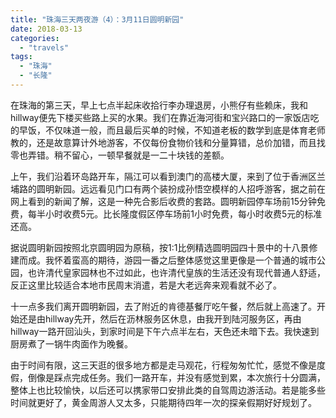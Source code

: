 ```yaml
---
title: "珠海三天两夜游（4）：3月11日圆明新园"
date: 2018-03-13
categories: 
  - "travels"
tags: 
  - "珠海"
  - "长隆"
---
```


在珠海的第三天，早上七点半起床收拾行李办理退房，小熊仔有些赖床，我和hillway便先下楼买些路上买的水果。我们在靠近海河街和宝兴路口的一家饭店吃的早饭，不仅味道一般，而且最后买单的时候，不知道老板的数学到底是体育老师教的，还是故意算计外地游客，不仅每份食物价钱和分量算错，总价加错，而且找零也弄错。稍不留心，一顿早餐就是一二十块钱的差额。

上午，我们沿着环岛路开车，隔江可以看到澳门的高楼大厦，来到了位于香洲区兰埔路的圆明新园。远远看见门口有两个装扮成孙悟空模样的人招呼游客，据之前在网上看到的新闻了解，这是一种先合影后收费的套路。圆明新园停车场前15分钟免费，每半小时收费5元。比长隆度假区停车场前1小时免费，每小时收费5元的标准还高。

据说圆明新园按照北京圆明园为原稿，按1:1比例精选圆明园四十景中的十八景修建而成。我怀着蛮高的期待，游园一番之后整体感觉这里更像是一个普通的城市公园，也许清代皇家园林也不过如此，也许清代皇族的生活还没有现代普通人舒适，反正这里比较适合本地市民周末消遣，若是大老远奔来观看就不必了。

十一点多我们离开圆明新园，去了附近的肯德基餐厅吃午餐，然后就上高速了。开始还是由hillway先开，然后在沥林服务区休息，由我开到陆河服务区，再由hillway一路开回汕头，到家时间是下午六点半左右，天色还未暗下去。我快速到厨房煮了一锅牛肉面作为晚餐。

由于时间有限，这三天逛的很多地方都是走马观花，行程匆匆忙忙，感觉不像是度假，倒像是踩点完成任务。我们一路开车，并没有感觉到累，本次旅行十分圆满，整体上也比较愉快，以后还可以携家带口安排此类的自驾周边游活动。若是能多些时间就更好了，黄金周游人又太多，只能期待四年一次的探亲假期好好规划了。
